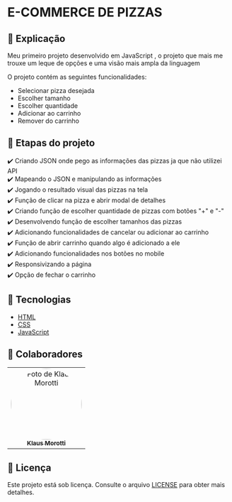 # E-COMMERCE DE PIZZAS

## 📄 Explicação

Meu primeiro projeto desenvolvido em JavaScript , o projeto que mais me trouxe um leque de opções e uma visão mais ampla da linguagem

O projeto contém as seguintes funcionalidades:

* Selecionar pizza desejada
* Escolher tamanho
* Escolher quantidade
* Adicionar ao carrinho
* Remover do carrinho

## 🎯 Etapas do projeto

✔️ Criando JSON onde pego as informações das pizzas ja que não utilizei API </br>
✔️ Mapeando o JSON e manipulando as informações </br>
✔️ Jogando o resultado visual das pizzas na tela </br>
✔️ Função de clicar na pizza e abrir modal de detalhes </br>
✔️ Criando função de escolher quantidade de pizzas com botões "+" e "-" </br>
✔️ Desenvolvendo função de escolher tamanhos das pizzas </br>
✔️ Adicionando funcionalidades de cancelar ou adicionar ao carrinho </br>
✔️ Função de abrir carrinho quando algo é adicionado a ele </br>
✔️ Adicionando funcionalidades nos botões no mobile </br>
✔️ Responsivizando a página </br>
✔️ Opção de fechar o carrinho


## 🚀 Tecnologias
* <a href="https://developer.mozilla.org/pt-BR/docs/Web/HTML" target="_blank">HTML</a>
* <a href="https://developer.mozilla.org/pt-BR/docs/Web/CSS" target="_blank">CSS</a>
* <a href="https://developer.mozilla.org/pt-BR/docs/Web/JavaScript" target="_blank">JavaScript</a>

## 🤝 Colaboradores

<table>
  <tr>
    <td align="center">
      <a href="#">
        <img src="https://avatars.githubusercontent.com/u/84789400?v=4" width="160px;" height="160px" style="border-radius:50%" alt="Foto de Klaus Morotti"/><br>
        <sub>
          <b>Klaus Morotti</b>
        </sub>
      </a>
    </td>
  </tr>
</table>

## 📝 Licença

Este projeto está sob licença. Consulte o arquivo <a href="https://github.com/klausmorotti/projeto-pizza/blob/master/LICENSE">LICENSE</a> para obter mais detalhes.
